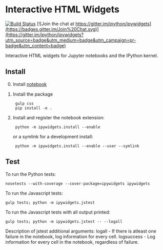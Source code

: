 # Interactive HTML Widgets

[![Build Status](https://travis-ci.org/ipython/ipywidgets.svg?branch=master)](https://travis-ci.org/ipython/ipywidgets) [![Join the chat at https://gitter.im/ipython/ipywidgets](https://badges.gitter.im/Join%20Chat.svg)](https://gitter.im/ipython/ipywidgets?utm_source=badge&utm_medium=badge&utm_campaign=pr-badge&utm_content=badge)

Interactive HTML widgets for Jupyter notebooks and the IPython kernel.

## Install

0. Install [notebook](https://github.com/jupyter/notebook)

1. Install the package
    
        gulp css
        pip install -e .

2. Install and register the notebook extension:

        python -m ipywidgets.install --enable
    
    or a symlink for a development install:

        python -m ipywidgets.install --enable --user --symlink

## Test

To run the Python tests:

    nosetests --with-coverage --cover-package=ipywidgets ipywidgets

To run the Javascript tests:

    gulp tests; python -m ipywidgets.jstest

To run the Javascript tests with all output printed:

    gulp tests; python -m ipywidgets.jstest -- --logall

Description of jstest additional arguments:
logall - If there is atleast one failure in the notebook, log information for every cell.
logsuccess - Log information for every cell in the notebook, regardless of failure.